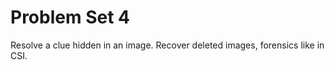 # Problem Set 4

Resolve a clue hidden in an image. 
Recover deleted images, forensics like in CSI. 
